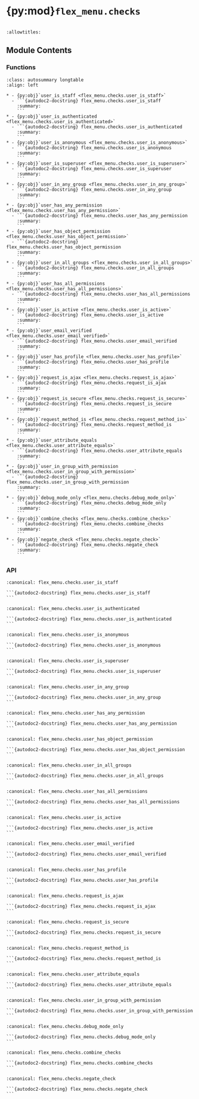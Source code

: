 # {py:mod}`flex_menu.checks`

```{py:module} flex_menu.checks
```

```{autodoc2-docstring} flex_menu.checks
:allowtitles:
```

## Module Contents

### Functions

````{list-table}
:class: autosummary longtable
:align: left

* - {py:obj}`user_is_staff <flex_menu.checks.user_is_staff>`
  - ```{autodoc2-docstring} flex_menu.checks.user_is_staff
    :summary:
    ```
* - {py:obj}`user_is_authenticated <flex_menu.checks.user_is_authenticated>`
  - ```{autodoc2-docstring} flex_menu.checks.user_is_authenticated
    :summary:
    ```
* - {py:obj}`user_is_anonymous <flex_menu.checks.user_is_anonymous>`
  - ```{autodoc2-docstring} flex_menu.checks.user_is_anonymous
    :summary:
    ```
* - {py:obj}`user_is_superuser <flex_menu.checks.user_is_superuser>`
  - ```{autodoc2-docstring} flex_menu.checks.user_is_superuser
    :summary:
    ```
* - {py:obj}`user_in_any_group <flex_menu.checks.user_in_any_group>`
  - ```{autodoc2-docstring} flex_menu.checks.user_in_any_group
    :summary:
    ```
* - {py:obj}`user_has_any_permission <flex_menu.checks.user_has_any_permission>`
  - ```{autodoc2-docstring} flex_menu.checks.user_has_any_permission
    :summary:
    ```
* - {py:obj}`user_has_object_permission <flex_menu.checks.user_has_object_permission>`
  - ```{autodoc2-docstring} flex_menu.checks.user_has_object_permission
    :summary:
    ```
* - {py:obj}`user_in_all_groups <flex_menu.checks.user_in_all_groups>`
  - ```{autodoc2-docstring} flex_menu.checks.user_in_all_groups
    :summary:
    ```
* - {py:obj}`user_has_all_permissions <flex_menu.checks.user_has_all_permissions>`
  - ```{autodoc2-docstring} flex_menu.checks.user_has_all_permissions
    :summary:
    ```
* - {py:obj}`user_is_active <flex_menu.checks.user_is_active>`
  - ```{autodoc2-docstring} flex_menu.checks.user_is_active
    :summary:
    ```
* - {py:obj}`user_email_verified <flex_menu.checks.user_email_verified>`
  - ```{autodoc2-docstring} flex_menu.checks.user_email_verified
    :summary:
    ```
* - {py:obj}`user_has_profile <flex_menu.checks.user_has_profile>`
  - ```{autodoc2-docstring} flex_menu.checks.user_has_profile
    :summary:
    ```
* - {py:obj}`request_is_ajax <flex_menu.checks.request_is_ajax>`
  - ```{autodoc2-docstring} flex_menu.checks.request_is_ajax
    :summary:
    ```
* - {py:obj}`request_is_secure <flex_menu.checks.request_is_secure>`
  - ```{autodoc2-docstring} flex_menu.checks.request_is_secure
    :summary:
    ```
* - {py:obj}`request_method_is <flex_menu.checks.request_method_is>`
  - ```{autodoc2-docstring} flex_menu.checks.request_method_is
    :summary:
    ```
* - {py:obj}`user_attribute_equals <flex_menu.checks.user_attribute_equals>`
  - ```{autodoc2-docstring} flex_menu.checks.user_attribute_equals
    :summary:
    ```
* - {py:obj}`user_in_group_with_permission <flex_menu.checks.user_in_group_with_permission>`
  - ```{autodoc2-docstring} flex_menu.checks.user_in_group_with_permission
    :summary:
    ```
* - {py:obj}`debug_mode_only <flex_menu.checks.debug_mode_only>`
  - ```{autodoc2-docstring} flex_menu.checks.debug_mode_only
    :summary:
    ```
* - {py:obj}`combine_checks <flex_menu.checks.combine_checks>`
  - ```{autodoc2-docstring} flex_menu.checks.combine_checks
    :summary:
    ```
* - {py:obj}`negate_check <flex_menu.checks.negate_check>`
  - ```{autodoc2-docstring} flex_menu.checks.negate_check
    :summary:
    ```
````

### API

````{py:function} user_is_staff(request, **kwargs)
:canonical: flex_menu.checks.user_is_staff

```{autodoc2-docstring} flex_menu.checks.user_is_staff
```
````

````{py:function} user_is_authenticated(request, **kwargs)
:canonical: flex_menu.checks.user_is_authenticated

```{autodoc2-docstring} flex_menu.checks.user_is_authenticated
```
````

````{py:function} user_is_anonymous(request, **kwargs)
:canonical: flex_menu.checks.user_is_anonymous

```{autodoc2-docstring} flex_menu.checks.user_is_anonymous
```
````

````{py:function} user_is_superuser(request, **kwargs)
:canonical: flex_menu.checks.user_is_superuser

```{autodoc2-docstring} flex_menu.checks.user_is_superuser
```
````

````{py:function} user_in_any_group(*groups)
:canonical: flex_menu.checks.user_in_any_group

```{autodoc2-docstring} flex_menu.checks.user_in_any_group
```
````

````{py:function} user_has_any_permission(*perms: str)
:canonical: flex_menu.checks.user_has_any_permission

```{autodoc2-docstring} flex_menu.checks.user_has_any_permission
```
````

````{py:function} user_has_object_permission(perm: str)
:canonical: flex_menu.checks.user_has_object_permission

```{autodoc2-docstring} flex_menu.checks.user_has_object_permission
```
````

````{py:function} user_in_all_groups(*groups)
:canonical: flex_menu.checks.user_in_all_groups

```{autodoc2-docstring} flex_menu.checks.user_in_all_groups
```
````

````{py:function} user_has_all_permissions(*perms: str)
:canonical: flex_menu.checks.user_has_all_permissions

```{autodoc2-docstring} flex_menu.checks.user_has_all_permissions
```
````

````{py:function} user_is_active(request, **kwargs)
:canonical: flex_menu.checks.user_is_active

```{autodoc2-docstring} flex_menu.checks.user_is_active
```
````

````{py:function} user_email_verified(request, **kwargs)
:canonical: flex_menu.checks.user_email_verified

```{autodoc2-docstring} flex_menu.checks.user_email_verified
```
````

````{py:function} user_has_profile(request, **kwargs)
:canonical: flex_menu.checks.user_has_profile

```{autodoc2-docstring} flex_menu.checks.user_has_profile
```
````

````{py:function} request_is_ajax(request, **kwargs)
:canonical: flex_menu.checks.request_is_ajax

```{autodoc2-docstring} flex_menu.checks.request_is_ajax
```
````

````{py:function} request_is_secure(request, **kwargs)
:canonical: flex_menu.checks.request_is_secure

```{autodoc2-docstring} flex_menu.checks.request_is_secure
```
````

````{py:function} request_method_is(*methods)
:canonical: flex_menu.checks.request_method_is

```{autodoc2-docstring} flex_menu.checks.request_method_is
```
````

````{py:function} user_attribute_equals(attribute_name: str, expected_value)
:canonical: flex_menu.checks.user_attribute_equals

```{autodoc2-docstring} flex_menu.checks.user_attribute_equals
```
````

````{py:function} user_in_group_with_permission(group_name: str, permission: str)
:canonical: flex_menu.checks.user_in_group_with_permission

```{autodoc2-docstring} flex_menu.checks.user_in_group_with_permission
```
````

````{py:function} debug_mode_only(request, **kwargs)
:canonical: flex_menu.checks.debug_mode_only

```{autodoc2-docstring} flex_menu.checks.debug_mode_only
```
````

````{py:function} combine_checks(*check_functions, operator='and')
:canonical: flex_menu.checks.combine_checks

```{autodoc2-docstring} flex_menu.checks.combine_checks
```
````

````{py:function} negate_check(check_function)
:canonical: flex_menu.checks.negate_check

```{autodoc2-docstring} flex_menu.checks.negate_check
```
````
